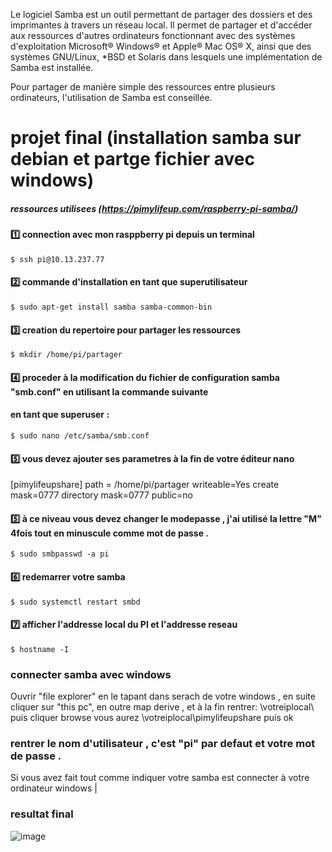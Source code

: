Le logiciel Samba est un outil permettant de partager des dossiers et des imprimantes à travers un réseau local. Il permet de partager et d'accéder aux ressources d'autres ordinateurs fonctionnant avec des systèmes d'exploitation Microsoft® Windows® et Apple® Mac OS® X, ainsi que des systèmes GNU/Linux, *BSD et Solaris dans lesquels une implémentation de Samba est installée.

Pour partager de manière simple des ressources entre plusieurs ordinateurs, l'utilisation de Samba est conseillée.

# projet final (installation samba sur debian et partge fichier avec windows)

##### ressources utilisees (https://pimylifeup.com/raspberry-pi-samba/)

#### :one: connection avec mon rasppberry pi depuis un terminal 
 ````$ ssh pi@10.13.237.77````
#### :two: commande d'installation en tant que superutilisateur
````$ sudo apt-get install samba samba-common-bin````
#### :three: creation du repertoire pour partager les ressources 
````$ mkdir /home/pi/partager````
#### :four: proceder à la modification du fichier de configuration samba "smb.conf" en utilisant la commande suivante
#### en tant que superuser :
````$ sudo nano /etc/samba/smb.conf````
#### :five: vous devez ajouter ses parametres à la fin de votre éditeur nano
[pimylifeupshare]
path = /home/pi/partager
writeable=Yes
create mask=0777
directory mask=0777
public=no
#### :five: à ce niveau vous devez changer le modepasse , j'ai utilisé la lettre "M" 4fois  tout en minuscule comme mot de passe .

````$ sudo smbpasswd -a pi````
#### :six: redemarrer votre samba 

````$ sudo systemctl restart smbd````
#### :seven: afficher l'addresse local du PI et l'addresse reseau

````$ hostname -I````


### connecter samba avec windows 
Ouvrir "file explorer" en le tapant dans serach de votre windows , en suite cliquer sur "this pc", en outre map derive , et à la fin rentrer:    \\votreiplocal\ puis cliquer browse vous aurez \\votreiplocal\pimylifeupshare puis ok 

### rentrer le nom d'utilisateur , c'est "pi" par defaut et votre mot de passe .
Si vous avez fait tout comme indiquer votre samba est connecter à votre ordinateur windows |

### resultat final 
![image](fichierpartager2.PNG)
